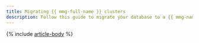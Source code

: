```yaml
---
title: Migrating {{ mmg-full-name }} clusters
description: Follow this guide to migrate your database to a {{ mmg-name }} cluster.
---
```


{% include [article-body](../../_tutorials/dataplatform/managed-mongodb.md) %}
